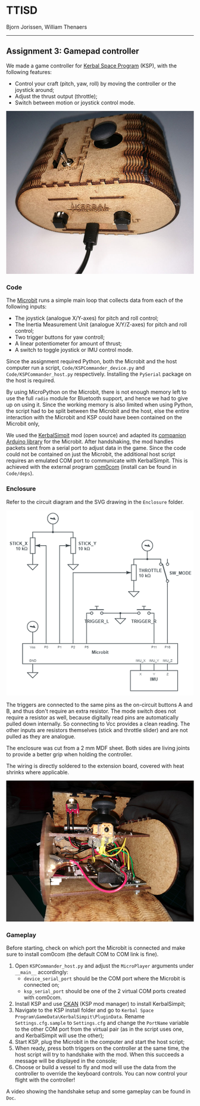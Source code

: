 # TTISD

Bjorn Jorissen, William Thenaers

------

## Assignment 3: Gamepad controller

We made a game controller for [Kerbal Space Program](https://www.kerbalspaceprogram.com) (KSP), with the following features:

- Control your craft (pitch, yaw, roll) by moving the controller or the joystick around;
- Adjust the thrust output (throttle);
- Switch between motion or joystick control mode.

![Enclosure outside](Enclosure/Outside.jpg)





### Code

The [Microbit](https://microbit.org/) runs a simple main loop that collects data from each of the following inputs:

- The joystick (analogue X/Y-axes) for pitch and roll control;
- The Inertia Measurement Unit (analogue X/Y/Z-axes) for pitch and roll control;
- Two trigger buttons for yaw controll;
- A linear potentiometer for amount of thrust;
- A switch to toggle joystick or IMU control mode.

Since the assignment required Python, both the Microbit and the host computer run a script, `Code/KSPCommander_device.py` and `Code/KSPCommander_host.py` respectively. Installing the `PySerial` package on the host is required.

By using MicroPython on the Microbit, there is not enough memory left to use the full `radio` module for Bluetooth support, and hence we had to give up on using it. Since the working memory is also limited when using Python, the script had to be split between the Microbit and the host, else the entire interaction with the Microbit and KSP could have been contained on the Microbit only,

We used the [KerbalSimpit](https://bitbucket.org/pjhardy/kerbalsimpit) mod (open source) and adapted its [companion Arduino library](https://bitbucket.org/pjhardy/kerbalsimpit-arduino) for the Microbit. After handshaking, the mod handles packets sent from a serial port to adjust data in the game. Since the code could not be contained on just the Microbit, the additional host script requires an emulated COM port to communicate with KerbalSimpit. This is achieved with the external program [com0com](http://com0com.sourceforge.net/) (install can be found in `Code/deps`).



































### Enclosure

Refer to the circuit diagram and the SVG drawing in the `Enclosure` folder.

![Circuit diagram](Enclosure/CircuitDiagram.png)

The triggers are connected to the same pins as the on-circuit buttons A and B, and thus don't require an extra resistor. The mode switch does not require a resistor as well, because digitally read pins are automatically pulled down internally. So connecting to Vcc provides a clean reading. The other inputs are resistors themselves (stick and throttle slider) and are not pulled as they are analogue.

The enclosure was cut from a 2 mm MDF sheet. Both sides are living joints to provide a better grip when holding the controller.

The wiring is directly soldered to the extension board, covered with heat shrinks where applicable.

![Enclosure insides](Enclosure/Inside.jpg)

### Gameplay

Before starting, check on which port the Microbit is connected and make sure to install com0com (the default COM to COM link is fine).

1. Open `KSPCommander_host.py` and adjust the `MicroPlayer` arguments under `__main__` accordingly:
    - `device_serial_port` should be the COM port where the Microbit  is connected on;
    - `ksp_serial_port` should be one of the 2 virtual COM ports created with com0com.
2. Install KSP and use [CKAN](https://github.com/KSP-CKAN/CKAN) (KSP mod manager) to install KerbalSimpit;
3. Navigate to the KSP install folder and go to `Kerbal Space Program\GameData\KerbalSimpit\PluginData`. Rename `Settings.cfg.sample` to `Settings.cfg` and change the `PortName` variable to the other COM port from the virtual pair (as in the script uses one, and KerbalSimpit will use the other);
4. Start KSP, plug the Microbit in the computer and start the host script;
5. When ready, press both triggers on the controller at the same time, the host script will try to handshake with the mod. When this succeeds a message will be displayed in the console;
6. Choose or build a vessel to fly and mod will use the data from the controller to override the keyboard controls. You can now control your flight with the controller!

A video showing the handshake setup and some gameplay can be found in `Doc`.
